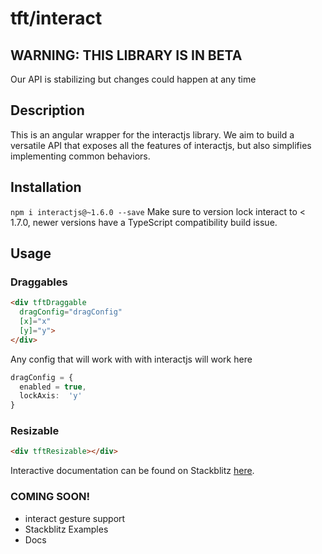 
# tft/interact

## WARNING: THIS LIBRARY IS IN BETA
Our API is stabilizing but changes could happen at any time

## Description
This is an angular wrapper for the interactjs library. We aim to build a versatile API that exposes all the features of interactjs, but also simplifies implementing common behaviors.

## Installation

`npm i interactjs@~1.6.0 --save`
Make sure to version lock interact to < 1.7.0, newer versions have a TypeScript compatibility build issue.

## Usage

### Draggables

```html
<div tftDraggable
  dragConfig="dragConfig"
  [x]="x"
  [y]="y">
</div>
```

Any config that will work with with interactjs will work here
```ts
dragConfig = {
  enabled = true,
  lockAxis:  'y'
}
```
### Resizable

```html
<div tftResizable></div>
```

Interactive documentation can be found on Stackblitz [here](https://stackblitz.com/github/nayfin/tft-documentation).

### COMING SOON!
- interact gesture support
- Stackblitz Examples
- Docs